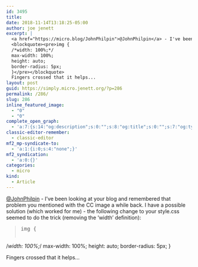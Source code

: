 ```yaml
---
id: 3495
title: 
date: 2018-11-14T13:18:25-05:00
author: joe jenett
excerpt: |
  <a href="https://micro.blog/JohnPhilpin">@JohnPhilpin</a> - I've been looking at your blog and remembered that problem you mentioned with the CC image a while back. I have a possible solution (which worked for me) - the following change to your style.css seemed to do the trick (removing the 'width' definition):
  <blockquote><pre>img {
  /*width: 100%;*/
  max-width: 100%;
  height: auto;
  border-radius: 5px;
  }</pre></blockquote>
  Fingers crossed that it helps...
layout: post
guid: https://simply.micro.jenett.org/?p=286
permalink: /286/
slug: 286
inline_featured_image:
  - "0"
  - "0"
complete_open_graph:
  - 'a:7:{s:14:"og:description";s:0:"";s:8:"og:title";s:0:"";s:7:"og:type";s:0:"";s:12:"twitter:card";s:7:"summary";s:15:"twitter:creator";s:0:"";s:19:"twitter:description";s:0:"";s:8:"og:image";s:0:"";}'
classic-editor-remember:
  - classic-editor
mf2_mp-syndicate-to:
  - 'a:1:{i:0;s:4:"none";}'
mf2_syndication:
  - 'a:0:{}'
categories:
  - micro
kind:
  - Article
---
```

[@JohnPhilpin](https://micro.blog/JohnPhilpin) - I’ve been looking at your blog and remembered that problem you mentioned with the CC image a while back. I have a possible solution (which worked for me) - the following change to your style.css seemed to do the trick (removing the &#8216;width’ definition):

> <pre>img {
/*width: 100%;*/
max-width: 100%;
height: auto;
border-radius: 5px;
}</pre>

Fingers crossed that it helps...